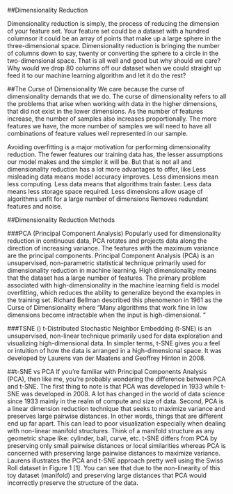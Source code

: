 ##Dimensionality Reduction

Dimensionality reduction is simply, the process of reducing the dimension of your feature set. Your feature set could be a dataset with a hundred columnsor it could be an array of points that make up a large sphere in the three-dimensional space. Dimensionality reduction is bringing the number of columns down to say, twenty or converting the sphere to a circle in the two-dimensional space.
That is all well and good but why should we care? Why would we drop 80 columns off our dataset when we could straight up feed it to our machine learning algorithm and let it do the rest?

##The Curse of Dimensionality
We care because the curse of dimensionality demands that we do. The curse of dimensionality refers to all the problems that arise when working with data in the higher dimensions, that did not exist in the lower dimensions.
As the number of features increase, the number of samples also increases proportionally. The more features we have, the more number of samples we will need to have all combinations of feature values well represented in our sample.

Avoiding overfitting is a major motivation for performing dimensionality reduction. The fewer features our training data has, the lesser assumptions our model makes and the simpler it will be. But that is not all and dimensionality reduction has a lot more advantages to offer, like
Less misleading data means model accuracy improves.
Less dimensions mean less computing. Less data means that algorithms train faster.
Less data means less storage space required.
Less dimensions allow usage of algorithms unfit for a large number of dimensions
Removes redundant features and noise.

##Dimensionality Reduction Methods

###PCA (Principal Component Analysis) 
Popularly used for dimensionality reduction in continuous data, PCA rotates and projects data along the direction of increasing variance. The features with the maximum variance are the principal components.
Principal Component Analysis (PCA) is an unsupervised, non-parametric statistical technique primarily used for dimensionality reduction in machine learning.
High dimensionality means that the dataset has a large number of features. The primary problem associated with high-dimensionality in the machine learning field is model overfitting, which reduces the ability to generalize beyond the examples in the training set. Richard Bellman described this phenomenon in 1961 as the Curse of Dimensionality where “Many algorithms that work fine in low dimensions become intractable when the input is high-dimensional. “

###TSNE ()
t-Distributed Stochastic Neighbor Embedding (t-SNE) is an unsupervised, non-linear technique primarily used for data exploration and visualizing high-dimensional data. In simpler terms, t-SNE gives you a feel or intuition of how the data is arranged in a high-dimensional space. It was developed by Laurens van der Maatens and Geoffrey Hinton in 2008.

##t-SNE vs PCA
If you’re familiar with Principal Components Analysis (PCA), then like me, you’re probably wondering the difference between PCA and t-SNE. The first thing to note is that PCA was developed in 1933 while t-SNE was developed in 2008. A lot has changed in the world of data science since 1933 mainly in the realm of compute and size of data. Second, PCA is a linear dimension reduction technique that seeks to maximize variance and preserves large pairwise distances. In other words, things that are different end up far apart. This can lead to poor visualization especially when dealing with non-linear manifold structures. Think of a manifold structure as any geometric shape like: cylinder, ball, curve, etc.
t-SNE differs from PCA by preserving only small pairwise distances or local similarities whereas PCA is concerned with preserving large pairwise distances to maximize variance. Laurens illustrates the PCA and t-SNE approach pretty well using the Swiss Roll dataset in Figure 1 [1]. You can see that due to the non-linearity of this toy dataset (manifold) and preserving large distances that PCA would incorrectly preserve the structure of the data.
